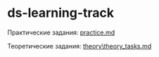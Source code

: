 # ds-learning-track

Практические задания: [practice.md](practice.md)

Теоретические задания: [theory\theory_tasks.md](theory\theory_tasks.md)